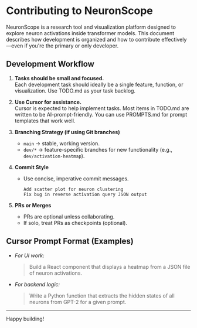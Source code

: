 # Contributing to NeuronScope

NeuronScope is a research tool and visualization platform designed to explore neuron activations inside transformer models. This document describes how development is organized and how to contribute effectively—even if you're the primary or only developer.

## Development Workflow

1. **Tasks should be small and focused.**  
   Each development task should ideally be a single feature, function, or visualization. Use TODO.md as your task backlog.

2. **Use Cursor for assistance.**  
   Cursor is expected to help implement tasks. Most items in TODO.md are written to be AI-prompt-friendly. You can use PROMPTS.md for prompt templates that work well.

3. **Branching Strategy (if using Git branches)**  
   - `main` → stable, working version.
   - `dev/*` → feature-specific branches for new functionality (e.g., `dev/activation-heatmap`).

4. **Commit Style**
   - Use concise, imperative commit messages.
     ```
     Add scatter plot for neuron clustering
     Fix bug in reverse activation query JSON output
     ```

5. **PRs or Merges**
   - PRs are optional unless collaborating.
   - If solo, treat PRs as checkpoints (optional).

## Cursor Prompt Format (Examples)

- *For UI work:*
  > Build a React component that displays a heatmap from a JSON file of neuron activations.

- *For backend logic:*
  > Write a Python function that extracts the hidden states of all neurons from GPT-2 for a given prompt.

---

Happy building!